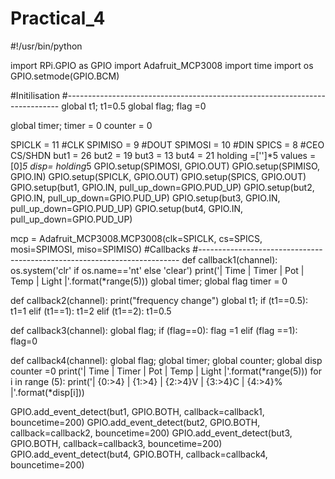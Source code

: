 # Practical_4
#!/usr/bin/python

import RPi.GPIO as GPIO
import Adafruit_MCP3008
import time
import os
GPIO.setmode(GPIO.BCM)

#Initilisation
#----------------------------------------------------------------------------
global t1;
t1=0.5
global flag;
flag =0

global timer;
timer = 0
counter = 0

SPICLK = 11 #CLK
SPIMISO = 9 #DOUT
SPIMOSI = 10 #DIN
SPICS = 8 #CEO CS/SHDN
but1 = 26
but2 = 19
but3 = 13
but4 = 21
holding =['']*5
values = [0]*5
disp= holding*5
GPIO.setup(SPIMOSI, GPIO.OUT)
GPIO.setup(SPIMISO, GPIO.IN)
GPIO.setup(SPICLK, GPIO.OUT)
GPIO.setup(SPICS, GPIO.OUT)
GPIO.setup(but1, GPIO.IN, pull_up_down=GPIO.PUD_UP)
GPIO.setup(but2, GPIO.IN, pull_up_down=GPIO.PUD_UP)
GPIO.setup(but3, GPIO.IN, pull_up_down=GPIO.PUD_UP)
GPIO.setup(but4, GPIO.IN, pull_up_down=GPIO.PUD_UP)

mcp = Adafruit_MCP3008.MCP3008(clk=SPICLK, cs=SPICS, mosi=SPIMOSI, miso=SPIMISO)
#Callbacks
#-------------------------------------------------------------------------
def callback1(channel):
        os.system('clr' if os.name=='nt' else 'clear')
        print('|   Time   |  Timer   | Pot   | Temp  | Light |'.format(*range(5)))
        global timer;
        global flag
        timer = 0

def callback2(channel):
        print("frequency change")
        global t1;
        if (t1==0.5):
                t1=1
        elif (t1==1):
                t1=2
        elif (t1==2):
                t1=0.5

def callback3(channel):
        global flag;
        if (flag==0):
                flag =1
        elif (flag ==1):
                flag=0

def callback4(channel):
        global flag;
        global timer;
        global counter;
        global disp
        counter =0
        print('|   Time   |  Timer   | Pot   | Temp  | Light |'.format(*range(5)))
        for i in range (5):
                 print('| {0:>4} | {1:>4} | {2:>4}V | {3:>4}C | {4:>4}% |'.format(*disp[i]))
                 
GPIO.add_event_detect(but1, GPIO.BOTH, callback=callback1, bouncetime=200)
GPIO.add_event_detect(but2, GPIO.BOTH, callback=callback2, bouncetime=200)
GPIO.add_event_detect(but3, GPIO.BOTH, callback=callback3, bouncetime=200)
GPIO.add_event_detect(but4, GPIO.BOTH, callback=callback4, bouncetime=200)                 
